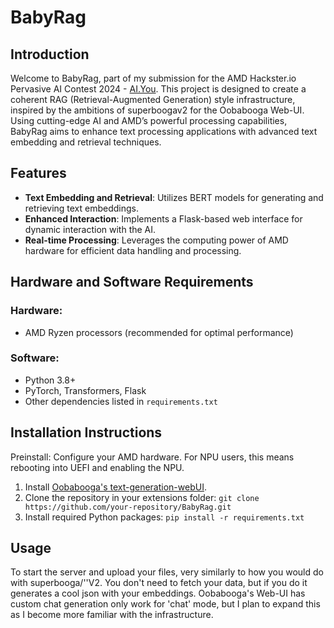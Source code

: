 # BabyRag

## Introduction
Welcome to BabyRag, part of my submission for the AMD Hackster.io Pervasive AI Contest 2024 - [AI.You](https://www.hackster.io/contests/amd2023/hardware_applications/17172). This project is designed to create a coherent RAG (Retrieval-Augmented Generation) style infrastructure, inspired by the ambitions of superboogav2 for the Oobabooga Web-UI. Using cutting-edge AI and AMD’s powerful processing capabilities, BabyRag aims to enhance text processing applications with advanced text embedding and retrieval techniques.

## Features
- **Text Embedding and Retrieval**: Utilizes BERT models for generating and retrieving text embeddings.
- **Enhanced Interaction**: Implements a Flask-based web interface for dynamic interaction with the AI.
- **Real-time Processing**: Leverages the computing power of AMD hardware for efficient data handling and processing.

## Hardware and Software Requirements
### Hardware:
- AMD Ryzen processors (recommended for optimal performance)
### Software:
- Python 3.8+
- PyTorch, Transformers, Flask
- Other dependencies listed in `requirements.txt`

## Installation Instructions
Preinstall: Configure your AMD hardware. For NPU users, this means rebooting into UEFI and enabling the NPU.
1. Install [Oobabooga's text-generation-webUI](https://github.com/oobabooga/text-generation-webui).
2. Clone the repository in your extensions folder: `git clone https://github.com/your-repository/BabyRag.git`
3. Install required Python packages: `pip install -r requirements.txt`

## Usage
To start the server and upload your files, very similarly to how you would do with superbooga/''V2. You don't need to fetch your data, but if you do it generates a cool json with your embeddings. Oobabooga's Web-UI has custom chat generation
only work for 'chat' mode, but I plan to expand this as I become more familiar with the infrastructure.
